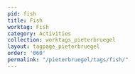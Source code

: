 ```yaml
---
pid: fish
title: Fish
worktag: Fish
category: Activities
collection: worktags_pieterbruegel
layout: tagpage_pieterbruegel
order: '060'
permalink: "/pieterbruegel/tags/fish/"
---
```

